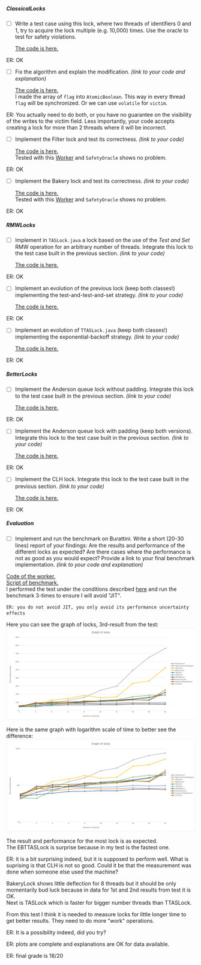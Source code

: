 ##### ClassicalLocks

- [ ] Write a test case using this lock, where two threads of identifiers 0 and 1, try to acquire the lock multiple (e.g. 10,000) times. Use the oracle to test for safety violations.
    
    [The code is here.](./src/2-threads/Worker.java)

ER: OK

- [ ] Fix the algorithm and explain the modification. *(link to your code and explanation)*

    [The code is here.](./src/2-threads/SafePetersonLock.java)  
    I made the array of `flag` into `AtomicBoolean​`. This way in every thread `flag` will be synchronized. Or we can use `volatile` for `victim`.

ER: You actually need to do both, or you have no guarantee on the visibility of the writes to the victim field. Less importantly, your code accepts creating a lock for more than 2 threads where it will be incorrect.

- [ ] Implement the Filter lock and test its correctness. *(link to your code)*

    [The code is here.](./src/n-threads/FilterLock.java)  
    Tested with this [Worker](./src/2-threads/Worker.java) and `SafetyOracle` shows no problem.
	
ER: OK

- [ ] Implement the Bakery lock and test its correctness. *(link to your code)*

    [The code is here.](./src/n-threads/BakeryLock.java)  
    Tested with this [Worker](./src/2-threads/Worker.java) and `SafetyOracle` shows no problem.
	
ER: OK

##### RMWLocks

- [ ] Implement in `TASLock.java` a lock based on the use of the *Test and Set* RMW operation for an arbitrary number of threads. Integrate this lock to the test case built in the previous section. *(link to your code)*

    [The code is here.](./src/n-threads/TASLock.java)

ER: OK

- [ ] Implement an evolution of the previous lock (keep both classes!) implementing the test-and-test-and-set strategy. *(link to your code)*
    
    [The code is here.](./src/n-threads/TTASLock.java)

ER: OK

- [ ] Implement an evolution of `TTASLock.java` (keep both classes!) implementing the exponential-backoff strategy. *(link to your code)*

    [The code is here.](./src/n-threads/EBTTASLock.java)

ER: OK

##### BetterLocks

- [ ] Implement the Anderson queue lock without padding. Integrate this lock to the test case built in the previous section. *(link to your code)*
    
    [The code is here.](./src/n-threads/AndersonLock.java)

ER: OK

- [ ] Implement the Anderson queue lock with padding (keep both versions). Integrate this lock to the test case built in the previous section. *(link to your code)*

    [The code is here.](./src/n-threads/AndersonPaddedLock.java)

ER: OK

- [ ] Implement the CLH lock. Integrate this lock to the test case built in the previous section. *(link to your code)*
    
    [The code is here.](./src/n-threads/CLHLock.java)

ER: OK

##### Evaluation

- [ ] Implement and run the benchmark on Burattini. Write a short (20-30 lines) report of your findings: Are the results and performance of the different locks as expected? Are there cases where the performance is not as good as you would expect? Provide a link to your final benchmark implementation. *(link to your code and explanation)*

[Code of the worker.](./src/n-threads/Worker.java)  
[Script of benchmark.](./src/n-threads/benchmark.sh)  
I performed the test under the conditions described [here](./Evaluation.md) and run the benchmark 3-times to ensure I will avoid "JIT".

	ER: you do not avoid JIT, you only avoid its performance uncertainty effects

Here you can see the graph of locks, 3rd-result from the test:
![alt text](./src/n-threads/report_data/graph.png)

Here is the same graph with logarithm scale of time to better see the difference:
![alt text](./src/n-threads/report_data/graph2.png)

The result and performance for the most lock is as expected.  
The EBTTASLock is surprise because in my test is the fastest one.  

ER: it is a bit surprising indeed, but it is supposed to perform well. What is suprising is that CLH is not so good. Could it be that the measurement was done when someone else used the machine?

BakeryLock shows little deflection for 8 threads but it should be only momentarily bud luck because in data for 1st and 2nd results from test it is OK.  
Next is TASLock which is faster for bigger number threads than TTASLock. 

From this test I think it is needed to measure locks for little longer time to get better results. They need to do more "work" operations.

ER: It is a possibility indeed, did you try?

ER: plots are complete and explanations are OK for data available.

ER: final grade is 18/20


